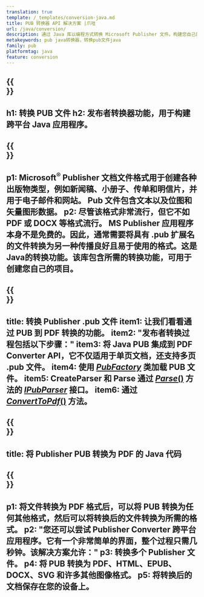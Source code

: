 ```yaml
---
translation: true
template: /_templates/conversion-java.md
title: PUB 转换器 API 解决方案 |爪哇
url: /java/conversion/
description: 通过 Java 库以编程方式转换 Microsoft Publisher 文件。构建您自己的 PUB 转换器 Java 项目的简单 API 解决方案。
metakeywords: pub java转换器，转换pub文件java
family: pub
platformtag: java
feature: conversion
---
```


{{<section banner>}}
---
h1: 转换 PUB 文件
h2: 发布者转换器功能，用于构建跨平台 Java 应用程序。
---

{{<section overview>}}
---
p1: Microsoft<sup>®</sup> Publisher 文档文件格式用于创建各种出版物类型，例如新闻稿、小册子、传单和明信片，并用于电子邮件和网站。 Pub 文件包含文本以及位图和矢量图形数据。
p2: 尽管该格式非常流行，但它不如 PDF 或 DOCX 等格式流行。 MS Publisher 应用程序本身不是免费的。因此，通常需要将具有 .pub 扩展名的文件转换为另一种传播良好且易于使用的格式。这是Java的转换功能。该库包含所需的转换功能，可用于创建您自己的项目。
---

{{<section feature1>}}
---
title: 转换 Publisher .pub 文件
item1: 让我们看看通过 PUB 到 PDF 转换的功能。
item2: "发布者转换过程包括以下步骤："
item3: 将 Java PUB 集成到 PDF Converter API，它不仅适用于单页文档，还支持多页 .pub 文件。
item4: 使用 [*PubFactory*](https://reference.aspose.com/pub/java/com.aspose.pub/PubFactory) 类加载 PUB 文件。
item5: CreateParser 和 Parse 通过 [*Parse*()](https://reference.aspose.com/pub/java/com.aspose.pub/IPubParser#parse--) 方法的 [*IPubParser*](https://reference.aspose.com/pub/java/com.aspose.pub/IPubParser) 接口。
item6: 通过 [*ConvertToPdf*()](https://reference.aspose.com/pub/java/com.aspose.pub/IPdfConverter#convertToPdf-com.aspose.pub.Document-java.io运行转换.OutputStream-) 方法。
---

{{<section codeexample>}}
---
title: 将 Publisher PUB 转换为 PDF 的 Java 代码
---

{{<section summary>}}
---
p1: 将文件转换为 PDF 格式后，可以将 PUB 转换为任何其他格式，然后可以将转换后的文件转换为所需的格式。
p2: "您还可以尝试 Publisher Converter 跨平台应用程序。它有一个非常简单的界面，整个过程只需几秒钟。该解决方案允许："
p3: 转换多个 Publisher 文件。
p4: 将 PUB 转换为 PDF、HTML、EPUB、DOCX、SVG 和许多其他图像格式。
p5: 将转换后的文档保存在您的设备上。
---